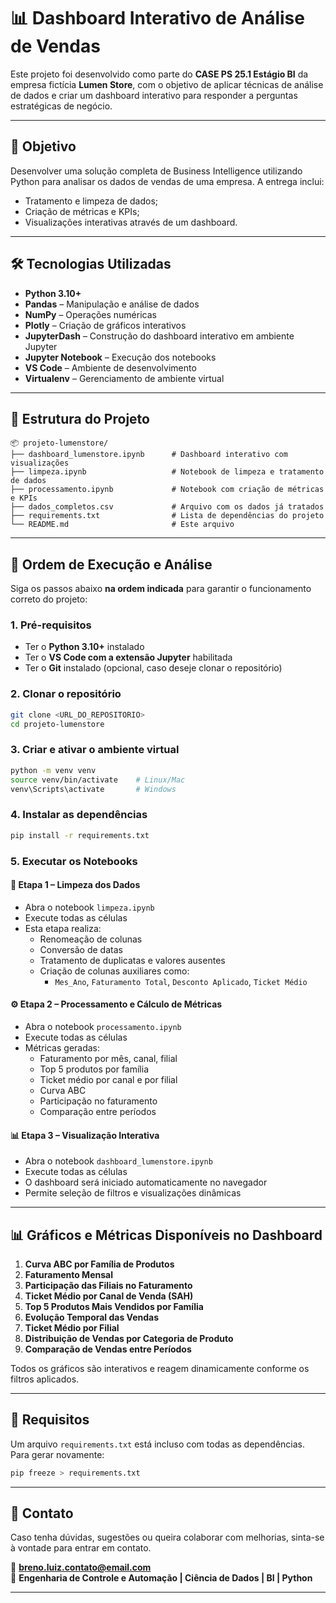 # 📊 Dashboard Interativo de Análise de Vendas
Este projeto foi desenvolvido como parte do **CASE PS 25.1 Estágio BI** da empresa fictícia **Lumen Store**, com o objetivo de aplicar técnicas de análise de dados e criar um dashboard interativo para responder a perguntas estratégicas de negócio.

---

## 🎯 Objetivo

Desenvolver uma solução completa de Business Intelligence utilizando Python para analisar os dados de vendas de uma empresa. A entrega inclui:
- Tratamento e limpeza de dados;
- Criação de métricas e KPIs;
- Visualizações interativas através de um dashboard.

---

## 🛠 Tecnologias Utilizadas

- **Python 3.10+**
- **Pandas** – Manipulação e análise de dados
- **NumPy** – Operações numéricas
- **Plotly** – Criação de gráficos interativos
- **JupyterDash** – Construção do dashboard interativo em ambiente Jupyter
- **Jupyter Notebook** – Execução dos notebooks
- **VS Code** – Ambiente de desenvolvimento
- **Virtualenv** – Gerenciamento de ambiente virtual

---

## 📁 Estrutura do Projeto

```
📦 projeto-lumenstore/
├── dashboard_lumenstore.ipynb      # Dashboard interativo com visualizações
├── limpeza.ipynb                   # Notebook de limpeza e tratamento de dados
├── processamento.ipynb             # Notebook com criação de métricas e KPIs
├── dados_completos.csv             # Arquivo com os dados já tratados
├── requirements.txt                # Lista de dependências do projeto
└── README.md                       # Este arquivo
```

---

## 🔎 Ordem de Execução e Análise

Siga os passos abaixo **na ordem indicada** para garantir o funcionamento correto do projeto:

### 1. Pré-requisitos

- Ter o **Python 3.10+** instalado
- Ter o **VS Code com a extensão Jupyter** habilitada
- Ter o **Git** instalado (opcional, caso deseje clonar o repositório)

### 2. Clonar o repositório

```bash
git clone <URL_DO_REPOSITORIO>
cd projeto-lumenstore
```

### 3. Criar e ativar o ambiente virtual

```bash
python -m venv venv
source venv/bin/activate    # Linux/Mac
venv\Scripts\activate       # Windows
```

### 4. Instalar as dependências

```bash
pip install -r requirements.txt
```

### 5. Executar os Notebooks

#### 🧹 Etapa 1 – Limpeza dos Dados

- Abra o notebook `limpeza.ipynb`
- Execute todas as células
- Esta etapa realiza:
  - Renomeação de colunas
  - Conversão de datas
  - Tratamento de duplicatas e valores ausentes
  - Criação de colunas auxiliares como:
    - `Mes_Ano`, `Faturamento Total`, `Desconto Aplicado`, `Ticket Médio`

#### ⚙️ Etapa 2 – Processamento e Cálculo de Métricas

- Abra o notebook `processamento.ipynb`
- Execute todas as células
- Métricas geradas:
  - Faturamento por mês, canal, filial
  - Top 5 produtos por família
  - Ticket médio por canal e por filial
  - Curva ABC
  - Participação no faturamento
  - Comparação entre períodos

#### 📊 Etapa 3 – Visualização Interativa

- Abra o notebook `dashboard_lumenstore.ipynb`
- Execute todas as células
- O dashboard será iniciado automaticamente no navegador
- Permite seleção de filtros e visualizações dinâmicas

---

## 📊 Gráficos e Métricas Disponíveis no Dashboard

1. **Curva ABC por Família de Produtos**  
2. **Faturamento Mensal**  
3. **Participação das Filiais no Faturamento**  
4. **Ticket Médio por Canal de Venda (SAH)**  
5. **Top 5 Produtos Mais Vendidos por Família**  
6. **Evolução Temporal das Vendas**  
7. **Ticket Médio por Filial**  
8. **Distribuição de Vendas por Categoria de Produto**  
9. **Comparação de Vendas entre Períodos**  

Todos os gráficos são interativos e reagem dinamicamente conforme os filtros aplicados.

---

## 🧾 Requisitos

Um arquivo `requirements.txt` está incluso com todas as dependências. Para gerar novamente:

```bash
pip freeze > requirements.txt
```

---

## 🔗 Contato

Caso tenha dúvidas, sugestões ou queira colaborar com melhorias, sinta-se à vontade para entrar em contato.

📧 **breno.luiz.contato@email.com**  
📍 **Engenharia de Controle e Automação | Ciência de Dados | BI | Python**

---